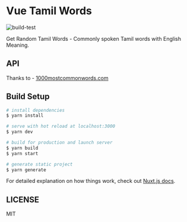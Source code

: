 # Vue Tamil Words

![build-test](https://github.com/mskian/vue-tamil-words/workflows/build-test/badge.svg)  

Get Random Tamil Words - Commonly spoken Tamil words with English Meaning.

## API

Thanks to - [1000mostcommonwords.com](https://1000mostcommonwords.com/1000-most-common-tamil-words/)

## Build Setup

```bash
# install dependencies
$ yarn install

# serve with hot reload at localhost:3000
$ yarn dev

# build for production and launch server
$ yarn build
$ yarn start

# generate static project
$ yarn generate
```

For detailed explanation on how things work, check out [Nuxt.js docs](https://nuxtjs.org).

## LICENSE

MIT
